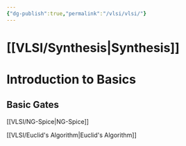 ```yaml
---
{"dg-publish":true,"permalink":"/vlsi/vlsi/"}
---
```



# [[VLSI/Synthesis\|Synthesis]]

# Introduction to Basics

## Basic Gates


[[VLSI/NG-Spice\|NG-Spice]] 

[[VLSI/Euclid's Algorithm\|Euclid's Algorithm]]

